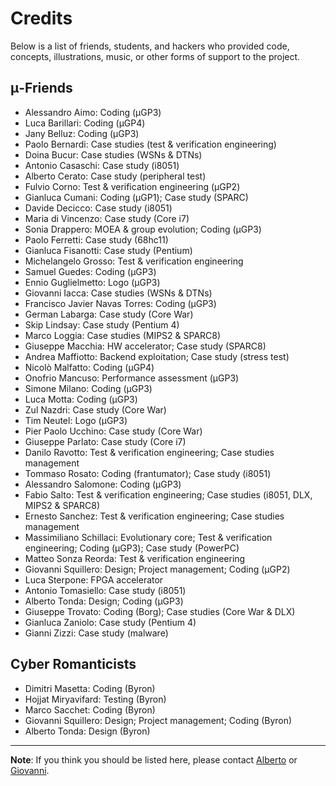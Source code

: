 Credits
=======

Below is a list of friends, students, and hackers who provided code, concepts, illustrations, music, or other forms of support to the project.

## μ-Friends

* Alessandro Aimo: Coding (µGP3)
* Luca Barillari: Coding (µGP4)
* Jany Belluz: Coding (µGP3)
* Paolo Bernardi: Case studies (test & verification engineering)
* Doina Bucur: Case studies (WSNs & DTNs)
* Antonio Casaschi: Case study (i8051)
* Alberto Cerato: Case study (peripheral test)
* Fulvio Corno: Test & verification engineering (µGP2)
* Gianluca Cumani: Coding (µGP1); Case study (SPARC)
* Davide Decicco: Case study (i8051)
* Maria di Vincenzo: Case study (Core i7)
* Sonia Drappero: MOEA & group evolution; Coding (µGP3)
* Paolo Ferretti: Case study (68hc11)
* Gianluca Fisanotti: Case study (Pentium)
* Michelangelo Grosso: Test & verification engineering
* Samuel Guedes: Coding (µGP3)
* Ennio Guglielmetto: Logo (µGP3)
* Giovanni Iacca: Case studies (WSNs & DTNs)
* Francisco Javier Navas Torres: Coding (µGP3)
* German Labarga: Case study (Core War)
* Skip Lindsay: Case study (Pentium 4)
* Marco Loggia: Case studies (MIPS2 & SPARC8)
* Giuseppe Macchia: HW accelerator; Case study (SPARC8)
* Andrea Maffiotto: Backend exploitation; Case study (stress test)
* Nicolò Malfatto: Coding (µGP4)
* Onofrio Mancuso: Performance assessment (µGP3)
* Simone Milano: Coding (µGP3)
* Luca Motta: Coding (µGP3)
* Zul Nazdri: Case study (Core War)
* Tim Neutel: Logo (µGP3)
* Pier Paolo Ucchino: Case study (Core War)
* Giuseppe Parlato: Case study (Core i7)
* Danilo Ravotto: Test & verification engineering; Case studies management
* Tommaso Rosato: Coding (frantumator); Case study (i8051)
* Alessandro Salomone: Coding (µGP3)
* Fabio Salto: Test & verification engineering; Case studies (i8051, DLX, MIPS2 & SPARC8)
* Ernesto Sanchez: Test & verification engineering; Case studies management
* Massimiliano Schillaci: Evolutionary core; Test & verification engineering; Coding (µGP3); Case study (PowerPC)
* Matteo Sonza Reorda: Test & verification engineering
* Giovanni Squillero: Design; Project management; Coding (µGP2)
* Luca Sterpone: FPGA accelerator
* Antonio Tomasiello: Case study (i8051)
* Alberto Tonda: Design; Coding (µGP3)
* Giuseppe Trovato: Coding (Borg); Case studies (Core War & DLX)
* Gianluca Zaniolo: Case study (Pentium 4)
* Gianni Zizzi: Case study (malware)

## Cyber Romanticists

* Dimitri Masetta: Coding (Byron)
* Hojjat Miryavifard: Testing (Byron)
* Marco Sacchet: Coding (Byron)
* Giovanni Squillero: Design; Project management; Coding (Byron)
* Alberto Tonda: Design (Byron)

---

**Note**: If you think you should be listed here, please contact [Alberto](mailto:alberto.tonda@inrae.fr) or [Giovanni](mailto:giovanni.squillero@polito.it).
